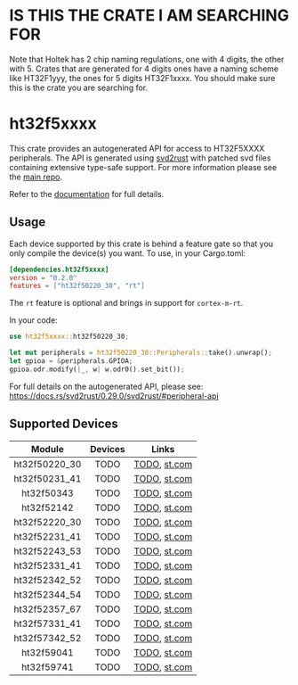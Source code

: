 # IS THIS THE CRATE I AM SEARCHING FOR
Note that Holtek has 2 chip naming regulations, one with 4 digits, the other with 5.
Crates that are generated for 4 digits ones have a naming scheme like HT32F1yyy,
the ones for 5 digits HT32F1xxxx. You should make sure this is the crate you are
searching for.

# ht32f5xxxx
This crate provides an autogenerated API for access to HT32F5XXXX peripherals.
The API is generated using [svd2rust] with patched svd files containing
extensive type-safe support. For more information please see the [main repo].

Refer to the [documentation] for full details.

[svd2rust]: https://github.com/japaric/svd2rust
[main repo]: https://github.com/ht32-rs/ht32-rs
[documentation]: https://docs.rs/ht32f5xxxx/latest/ht32f5xxxx/

## Usage
Each device supported by this crate is behind a feature gate so that you only
compile the device(s) you want. To use, in your Cargo.toml:

```toml
[dependencies.ht32f5xxxx]
version = "0.2.0"
features = ["ht32f50220_30", "rt"]
```

The `rt` feature is optional and brings in support for `cortex-m-rt`.

In your code:

```rust
use ht32f5xxxx::ht32f50220_30;

let mut peripherals = ht32f50220_30::Peripherals::take().unwrap();
let gpioa = &peripherals.GPIOA;
gpioa.odr.modify(|_, w| w.odr0().set_bit());
```

For full details on the autogenerated API, please see:
https://docs.rs/svd2rust/0.29.0/svd2rust/#peripheral-api

## Supported Devices

| Module | Devices | Links |
|:------:|:-------:|:-----:|
| ht32f50220_30 | TODO | [TODO](TODO), [st.com](TODO) |
| ht32f50231_41 | TODO | [TODO](TODO), [st.com](TODO) |
| ht32f50343 | TODO | [TODO](TODO), [st.com](TODO) |
| ht32f52142 | TODO | [TODO](TODO), [st.com](TODO) |
| ht32f52220_30 | TODO | [TODO](TODO), [st.com](TODO) |
| ht32f52231_41 | TODO | [TODO](TODO), [st.com](TODO) |
| ht32f52243_53 | TODO | [TODO](TODO), [st.com](TODO) |
| ht32f52331_41 | TODO | [TODO](TODO), [st.com](TODO) |
| ht32f52342_52 | TODO | [TODO](TODO), [st.com](TODO) |
| ht32f52344_54 | TODO | [TODO](TODO), [st.com](TODO) |
| ht32f52357_67 | TODO | [TODO](TODO), [st.com](TODO) |
| ht32f57331_41 | TODO | [TODO](TODO), [st.com](TODO) |
| ht32f57342_52 | TODO | [TODO](TODO), [st.com](TODO) |
| ht32f59041 | TODO | [TODO](TODO), [st.com](TODO) |
| ht32f59741 | TODO | [TODO](TODO), [st.com](TODO) |
